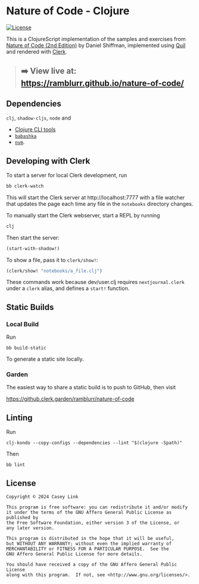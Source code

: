 # Nature of Code - Clojure

[![License][license]][license-url]

This is a ClojureScript implementation of the samples and exercises from [Nature
of Code (2nd Edition)][noc2] by Daniel Shiffman, implemented using [Quil][quil]
and rendered with [Clerk][clerk].

> ##  ➡️ View live at: https://ramblurr.github.io/nature-of-code/

## Dependencies

`clj`, `shadow-cljs`, `node` and

- [Clojure CLI tools](https://clojure.org/guides/install_clojure)
- [`babashka`](https://github.com/babashka/babashka#installation)
- [`nvm`](https://github.com/nvm-sh/nvm#installing-and-updating).

## Developing with Clerk

To start a server for local Clerk development, run

```sh
bb clerk-watch
```

This will start the Clerk server at http://localhost:7777 with a file
watcher that updates the page each time any file in the `notebooks` directory changes.

To manually start the Clerk webserver, start a REPL by running

```sh
clj
```

Then start the server:

```clj
(start-with-shadow!)
```

To show a file, pass it to `clerk/show!`:

```clj
(clerk/show! "notebooks/a_file.clj")
```

These commands work because dev/user.clj requires `nextjournal.clerk` under a
`clerk` alias, and defines a `start!` function.

## Static Builds

### Local Build

Run

```
bb build-static
```

To generate a static site locally.

### Garden

The easiest way to share a static build is to push to GitHub, then visit

https://github.clerk.garden/ramblurr/nature-of-code

## Linting

Run

```
clj-kondo --copy-configs --dependencies --lint "$(clojure -Spath)"
```

Then

```
bb lint
```

## License

```
Copyright © 2024 Casey Link

This program is free software: you can redistribute it and/or modify
it under the terms of the GNU Affero General Public License as published by
the Free Software Foundation, either version 3 of the License, or
any later version.

This program is distributed in the hope that it will be useful,
but WITHOUT ANY WARRANTY; without even the implied warranty of
MERCHANTABILITY or FITNESS FOR A PARTICULAR PURPOSE.  See the
GNU Affero General Public License for more details.

You should have received a copy of the GNU Affero General Public License
along with this program.  If not, see <http://www.gnu.org/licenses/>.
```

[license]: https://img.shields.io/github/license/ramblurr/nature-of-code
[license-url]: LICENSE
[noc2]: https://natureofcode.com/
[quil]: http://quil.info/
[clerk]: https://clerk.vision/

